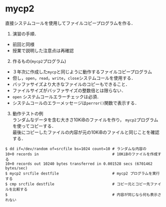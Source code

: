# mycp2

直接システムコールを使用してファイルコピープログラムを作る．

1. 演習の手順．

  - 前回と同様
  - 授業で説明した注意点は再確認

2. 作るもの(`mycp2`プログラム)

  - ３年次に作成した`mycp`と同じように動作するファイルコピープログラム
  - 但し，`open`，`read`，`write`，`close`システムコールを使用する．
  - バッファサイズより大きなファイルのコピーもできること．
  - ファイルサイズがバッファサイズの整数倍とは限らない．
  - `open` システムコールエラーチェックは必須．
  - システムコールのエラーメッセージは`perror()`関数で表示する．

3. 動作テストの例<br>
  ランダムなデータを含む大きさ10KiBのファイルを作り， `mycp2`プログラムを使ってコピーする．<br>
  最後にコピーしたファイルの内容が元の10KiBのファイルと同じことを確認する．

  ```
  $ dd if=/dev/random of=srcfile bs=1024 count=10 # ランダムな内容の
  10+0 records in                                 # 10KiBのファイルを作成する
  10+0 records out 10240 bytes transferred in 0.001528 secs (6701462 bytes/sec)
  $ mycp2 srcfile destfile                        # mycp2 プログラムを実行する
  $ cmp srcfile destfile                          # コピー元とコピー先ファイルを比較する
  $                                               # 内容が同じなら何も表示されない
  ```
